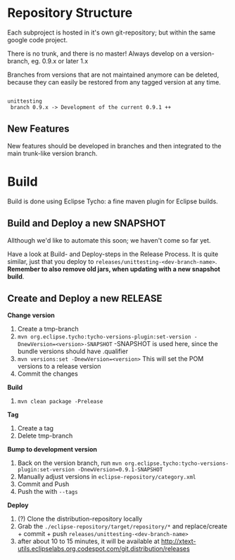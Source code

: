 # Repository Structure #

Each subproject is hosted in it's own git-repository; but within the same google code project.

There is no trunk, and there is no master! Always develop on a version-branch, eg. 0.9.x or later 1.x

Branches from versions that are not maintained anymore can be deleted, because they can easily be restored from any tagged version at any time.

```

unittesting
 branch 0.9.x -> Development of the current 0.9.1 ++

```

## New Features ##
New features should be developed in branches and then integrated to the main trunk-like version branch.

# Build #

Build is done using Eclipse Tycho: a fine maven plugin for Eclipse builds.

## Build and Deploy a new SNAPSHOT ##

Allthough we'd like to automate this soon; we haven't come so far yet.

Have a look at Build- and Deploy-steps in the Release Process. It is quite similar, just that you deploy to `releases/unittesting-<dev-branch-name>`. **Remember to also remove old jars, when updating with a new snapshot build**.

## Create and Deploy a new RELEASE ##

**Change version**

  1. Create a tmp-branch
  1. `mvn org.eclipse.tycho:tycho-versions-plugin:set-version -DnewVersion=<version>-SNAPSHOT`
-SNAPSHOT is used here, since the bundle versions should have .qualifier
  1. `mvn versions:set -DnewVersion=<version>`
This will set the POM versions to a release version
  1. Commit the changes

**Build**

  1. `mvn clean package -Prelease`

**Tag**

  1. Create a tag
  1. Delete tmp-branch

**Bump to development version**

  1. Back on the version branch, run
`mvn org.eclipse.tycho:tycho-versions-plugin:set-version -DnewVersion=0.9.1-SNAPSHOT`
  1. Manually adjust versions in `eclipse-repository/category.xml`
  1. Commit and Push
  1. Push the with `--tags`


**Deploy**

  1. (?) Clone the distribution-repository locally
  1. Grab the `./eclipse-repository/target/repository/*` and replace/create + commit + push `releases/unittesting-<dev-branch-name>`
  1. after about 10 to 15 minutes, it will be available at http://xtext-utils.eclipselabs.org.codespot.com/git.distribution/releases